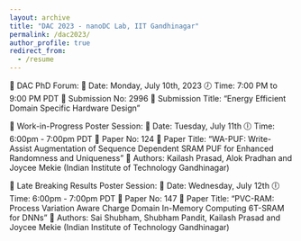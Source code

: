 ```yaml
---
layout: archive
title: "DAC 2023 - nanoDC Lab, IIT Gandhinagar"
permalink: /dac2023/
author_profile: true
redirect_from:
  - /resume
---
```


📅 DAC PhD Forum:
📌 Date: Monday, July 10th, 2023
🕖 Time: 7:00 PM to 9:00 PM PDT
🔖 Submission No: 2996
📜 Submission Title: “Energy Efficient Domain Specific Hardware Design”

📅 Work-in-Progress Poster Session:
📌 Date: Tuesday, July 11th
🕕 Time: 6:00pm - 7:00pm PDT
🔖 Paper No: 124
📜 Paper Title: “WA-PUF: Write-Assist Augmentation of Sequence Dependent SRAM PUF for Enhanced Randomness and Uniqueness”
👥 Authors: Kailash Prasad, Alok Pradhan and Joycee Mekie (Indian Institute of Technology Gandhinagar)

📅 Late Breaking Results Poster Session:
📌 Date: Wednesday, July 12th
🕕 Time: 6:00pm - 7:00pm PDT
🔖 Paper No: 147
📜 Paper Title: “PVC-RAM: Process Variation Aware Charge Domain In-Memory Computing 6T-SRAM for DNNs”
👥 Authors: Sai Shubham, Shubham Pandit, Kailash Prasad and Joycee Mekie (Indian Institute of Technology Gandhinagar)






